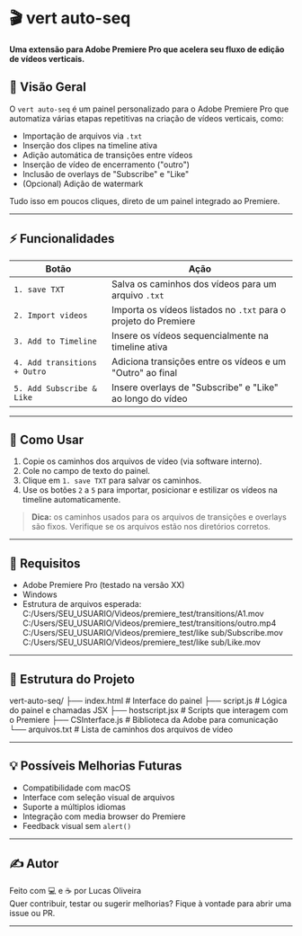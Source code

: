 # 🎬 vert auto-seq

**Uma extensão para Adobe Premiere Pro que acelera seu fluxo de edição de vídeos verticais.**

## 📌 Visão Geral

O `vert auto-seq` é um painel personalizado para o Adobe Premiere Pro que automatiza várias etapas repetitivas na criação de vídeos verticais, como:

- Importação de arquivos via `.txt`
- Inserção dos clipes na timeline ativa
- Adição automática de transições entre vídeos
- Inserção de vídeo de encerramento ("outro")
- Inclusão de overlays de "Subscribe" e "Like"
- (Opcional) Adição de watermark

Tudo isso em poucos cliques, direto de um painel integrado ao Premiere.

---

## ⚡ Funcionalidades

| Botão                        | Ação                                                            |
| ---------------------------- | --------------------------------------------------------------- |
| `1. save TXT`                | Salva os caminhos dos vídeos para um arquivo `.txt`             |
| `2. Import videos`           | Importa os vídeos listados no `.txt` para o projeto do Premiere |
| `3. Add to Timeline`         | Insere os vídeos sequencialmente na timeline ativa              |
| `4. Add transitions + Outro` | Adiciona transições entre os vídeos e um "Outro" ao final       |
| `5. Add Subscribe & Like`    | Insere overlays de "Subscribe" e "Like" ao longo do vídeo       |

---

## 🚀 Como Usar

1. Copie os caminhos dos arquivos de vídeo (via software interno).
2. Cole no campo de texto do painel.
3. Clique em `1. save TXT` para salvar os caminhos.
4. Use os botões `2` a `5` para importar, posicionar e estilizar os vídeos na timeline automaticamente.

> **Dica:** os caminhos usados para os arquivos de transições e overlays são fixos. Verifique se os arquivos estão nos diretórios corretos.

---

## 🧩 Requisitos

- Adobe Premiere Pro (testado na versão XX)
- Windows
- Estrutura de arquivos esperada:
  C:/Users/SEU_USUARIO/Videos/premiere_test/transitions/A1.mov C:/Users/SEU_USUARIO/Videos/premiere_test/transitions/outro.mp4 C:/Users/SEU_USUARIO/Videos/premiere_test/like sub/Subscribe.mov C:/Users/SEU_USUARIO/Videos/premiere_test/like sub/Like.mov

---

## 📁 Estrutura do Projeto

vert-auto-seq/
├── index.html # Interface do painel
├── script.js # Lógica do painel e chamadas JSX
├── hostscript.jsx # Scripts que interagem com o Premiere
├── CSInterface.js # Biblioteca da Adobe para comunicação
└── arquivos.txt # Lista de caminhos dos arquivos de vídeo

---

## 💡 Possíveis Melhorias Futuras

- Compatibilidade com macOS
- Interface com seleção visual de arquivos
- Suporte a múltiplos idiomas
- Integração com media browser do Premiere
- Feedback visual sem `alert()`

---

## ✍️ Autor

Feito com 💻 e ☕ por Lucas Oliveira  
Quer contribuir, testar ou sugerir melhorias? Fique à vontade para abrir uma issue ou PR.

---

